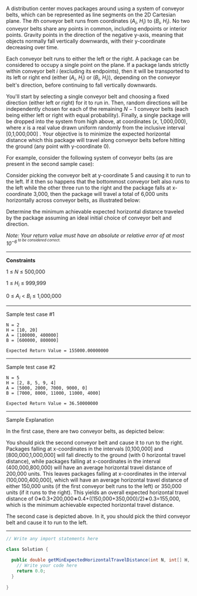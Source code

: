 A distribution center moves packages around using a system of conveyor belts, which can be represented as line segments 
on the 2D Cartesian plane. The *i*th conveyor belt runs from coordinates (*A<sub>i</sub>*, *H<sub>i</sub>*) to 
(*B<sub>i</sub>*, *H<sub>i</sub>*). No two conveyor belts share any points in common, including endpoints or interior 
points. Gravity points in the direction of the negative y-axis, meaning that objects normally fall vertically downwards, 
with their y-coordinate decreasing over time.

Each conveyor belt runs to either the left or the right. A package can be considered to occupy a single point on the 
plane. If a package lands strictly within conveyor belt *i* (excluding its endpoints), then it will be transported to 
its left or right end (either (*A<sub>i</sub>*, *H<sub>i</sub>*) or (*B<sub>i</sub>*, *H<sub>i</sub>*)), depending on the 
conveyor belt's direction, before continuing to fall vertically downwards.

You'll start by selecting a single conveyor belt and choosing a fixed direction (either left or right) for it to run in. 
Then, random directions will be independently chosen for each of the remaining *N* − 1 conveyor belts (each being either 
left or right with equal probability). Finally, a single package will be dropped into the system from high above, at 
coordinates (*x*, 1,000,000), where *x* is a real value drawn uniform randomly from the inclusive interval [0,1,000,000]
. Your objective is to minimize the expected horizontal distance which this package will travel along conveyor belts 
before hitting the ground (any point with y-coordinate 0).

For example, consider the following system of conveyor belts (as are present in the second sample case):

Consider picking the conveyor belt at y-coordinate 5 and causing it to run to the left. If it then so happens that the 
bottommost conveyor belt also runs to the left while the other three run to the right and the package falls at 
x-coordinate 3,000, then the package will travel a total of 6,000 units horizontally across conveyor belts, as 
illustrated below:

Determine the minimum achievable expected horizontal distance traveled by the package assuming an ideal initial choice 
of conveyor belt and direction.

_Note: Your return value must have an absolute or relative error of at most 10<sup>−6<sup> to be considered correct._

---

**Constraints**

1 ≤ *N* ≤ 500,000

1 ≤ *H<sub>i</sub>* ≤ 999,999

0 ≤ *A<sub>i</sub>* < *B<sub>i</sub>* ≤ 1,000,000

---

Sample test case #1
```
N = 2
H = [10, 20]
A = [100000, 400000]
B = [600000, 800000]
```
```
Expected Return Value = 155000.00000000
```
---

Sample test case #2
```
N = 5
H = [2, 8, 5, 9, 4]
A = [5000, 2000, 7000, 9000, 0]
B = [7000, 8000, 11000, 11000, 4000]
```
```
Expected Return Value = 36.50000000
```
---

Sample Explanation

In the first case, there are two conveyor belts, as depicted below:

You should pick the second conveyor belt and cause it to run to the right. Packages falling at x-coordinates in the 
intervals [0,100,000] and [800,000,1,000,000] will fall directly to the ground (with 0 horizontal travel distance), 
while packages falling at x-coordinates in the interval (400,000,800,000) will have an average horizontal travel 
distance of 200,000 units. This leaves packages falling at x-coordinates in the interval (100,000,400,000], which will 
have an average horizontal travel distance of either 150,000 units (if the first conveyor belt runs to the left) or 
350,000 units (if it runs to the right). This yields an overall expected horizontal travel distance of
0∗0.3+200,000∗0.4+((150,000+350,000)/2)∗0.3=155,000, which is the minimum achievable expected horizontal travel distance.

The second case is depicted above. In it, you should pick the third conveyor belt and cause it to run to the left.

---
```java
// Write any import statements here

class Solution {
  
  public double getMinExpectedHorizontalTravelDistance(int N, int[] H, int[] A, int[] B) {
    // Write your code here
    return 0.0;
  }
  
}
```